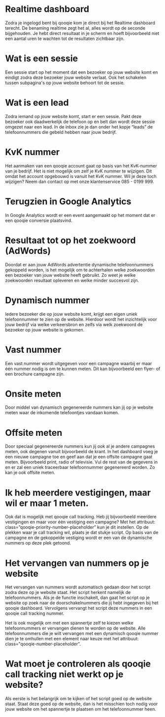 <!-- TITLE: Algemeen -->

# Realtime dashboard
Zodra je ingelogd bent bij qooqie kom je direct bij het Realtime dashboard terecht. De benaming realtime zegt het al, alles wordt op de seconde bijgehouden. Je hebt direct resultaat in je scherm en hoeft bijvoorbeeld niet een aantal uren te wachten tot de resultaten zichtbaar zijn. 
# Wat is een sessie
Een sessie start op het moment dat een bezoeker op jouw website komt en eindigt zodra deze bezoeker jouw website verlaat. Ook het schakelen tussen subpagina's op jouw website behoort tot de sessie. 
# Wat is een lead
Zodra iemand op jouw website komt, start er een sessie. Pakt deze bezoeker ook daadwerkelijk de telefoon op en belt dan wordt deze sessie omgezet naar een lead. In de inbox zie je dan onder het kopje “leads” de telefoonnummers die gebeld hebben naar jouw bedrijf. 
# KvK nummer
Het aanmaken van een qooqie account gaat op basis van het KvK-nummer van je bedrijf. Het is niet mogelijk om zelf je KvK nummer te wijzigen. Dit omdat het account opgebouwd is vanuit het KvK nummer. Wil je deze toch wijzigen? Neem dan contact op met onze klantenservice 085 - 0199 999.
# Terugzien in Google Analytics
In Google Analytics wordt er een event aangemaakt op het moment dat er een qooqie conversie plaatsvind. 
# Resultaat tot op het zoekwoord (AdWords)
Doordat er aan jouw AdWords advertentie dynamische telefoonnummers gekoppeld worden, is het mogelijk om te achterhalen welke zoekwoorden een bezoeker van jouw website heeft gebruikt. Zo weet je welke zoekwoorden resultaat opleveren en welke minder succesvol zijn.
# Dynamisch nummer
Iedere bezoeker die op jouw website komt, krijgt een eigen uniek telefoonnummer te zien op de website. Hierdoor wordt het inzichtelijk voor jouw bedrijf via welke verkeersbron en zelfs via welk zoekwoord de bezoeker op jouw website is gekomen. 
# Vast nummer
Een vast nummer wordt uitgegeven voor een campagne waarbij er maar één nummer nodig is om te kunnen meten. Dit kan bijvoorbeeld een flyer- of een brochure campagne zijn. 
# Onsite meten
Door middel van dynamisch gegenereerde nummers kan jij op je website meten waar de inkomende telefoontjes vandaan komen.
# Offsite meten
Door speciaal gegenereerde nummers kun jij ook al je andere campagnes meten, ook degenen vanuit bijvoorbeeld de krant. 
In het dashboard voeg je een nieuwe campagne toe en geef aan dat je een offsite campagne gaat meten. Bijvoorbeeld print, radio of televisie. Vul de rest van de gegevens in en er zal een uniek traceerbaar telefoonnummer gegenereerd worden. Zo kan je ook offsite meten.
# Ik heb meerdere vestigingen, maar wil er maar 1 meten.
Ook dat is mogelijk met qooqie call tracking. Heb jij bijvoorbeeld meerdere vestigingen en maar voor één  vestiging een campagne? Met het attribuut: class=”qooqie-priority-number-placeholder” kun je dit instellen. Op de plekken waar je call tracking wil, plaats je dat stukje script. Op basis van de campagne en de gekoppelde vestiging wordt er een van de dynamische nummers op deze plek getoond.
# Het vervangen van nummers op je website
Het vervangen van nummers wordt automatisch gedaan door het script zodra deze op je website staat. Het script herkent namelijk de telefoonnummers. Als je de functie inschakelt, dan gaat het script op je website op zoek naar de doorschakelnummers die jij hebt ingegeven bij het qooqie dashboard. Vervolgens vervangt het script deze nummers in een qooqie call tracking nummer. 

Het is ook mogelijk om met een spannertje zelf te kiezen welke telefoonnummers er vervangen dienen te worden op de website. Alle telefoonnummers die je wilt vervangen met een dynamisch qooqie nummer dien je te omhullen met een element naar keuze met het attribuut: class="qooqie-number-placeholder".
# Wat moet je controleren als qooqie call tracking niet werkt op je website?
Als eerste is het belangrijk om te kijken of het script goed op de website staat. Staat deze goed op de website, dan is het misschien toch nodig voor jouw website om het spannertje te plaatsen om het telefoonnummer heen. 


